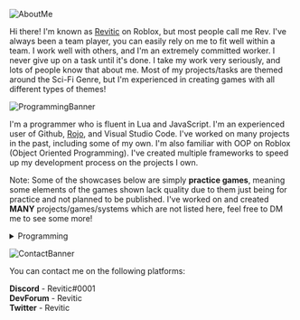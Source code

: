 ![AboutMe](https://user-images.githubusercontent.com/73036096/153426660-46b4f953-dfff-4ce6-9101-169052dc7109.png)

Hi there! I'm known as [Revitic](https://www.roblox.com/users/151869111/profile) on Roblox, but most people call me Rev. I've always been a team player, you can easily rely on me to fit well within a team. I work well with others, and I'm an extremely committed worker. I never give up on a task until it's done. I take my work very seriously, and lots of people know that about me. Most of my projects/tasks are themed around the Sci-Fi Genre, but I'm experienced in creating games with all different types of themes!

![ProgrammingBanner](https://user-images.githubusercontent.com/73036096/153429160-b6c77ae3-1c01-41fe-91d6-cadfa498d867.png)

I'm a programmer who is fluent in Lua and JavaScript. I'm an experienced user of Github, [Rojo](https://github.com/rojo-rbx/rojo), and Visual Studio Code. I've worked on many projects in the past, including some of my own. I'm also familiar with OOP on Roblox (Object Oriented Programming). I've created multiple frameworks to speed up my development process on the projects I own.

Note: Some of the showcases below are simply **practice games**, meaning some elements of the games shown lack quality due to them just being for practice and not planned to be published. I've worked on and created **MANY** projects/games/systems which are not listed here, feel free to DM me to see some more!

<details>
<summary>Programming</summary>
Death Screen: https://streamable.com/ki2ank     <br>                
Mining System: https://streamable.com/f66d1d        <br>                            
SCP-914: https://streamable.com/exva69             <br>               
Flight Booking UI: https://streamable.com/oot29m      <br>                      
Body Camera System: https://streamable.com/qmvwrr       <br>                     
Broom System Prototype: https://streamable.com/yn8gl5      <br>                      
Over-The-Shoulder (OTS) Gun System: https://streamable.com/hppdtv    <br>                       
Phone System: https://streamable.com/hkzh8e                       <br>           
Interaction System: https://streamable.com/5clal5                <br>                     
Elevator System: https://streamable.com/r760zr                   <br>                         
Banking Panel: https://streamable.com/fe9oze                    <br>                                                                     
</details>                                                                 

![ContactBanner](https://user-images.githubusercontent.com/73036096/153448317-a195c0d6-e209-4870-912b-f0176c5527b0.png)

You can contact me on the following platforms:        
                       
**Discord** - Revitic#0001                      
**DevForum** - Revitic                                        
**Twitter** - Revitic                               
